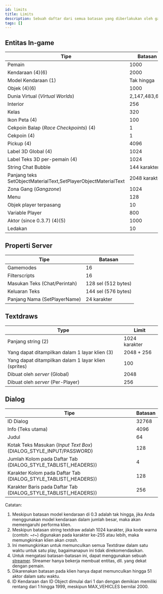 ```yaml
---
id: limits
title: Limits
description: Sebuah daftar dari semua batasan yang diberlakukan oleh game/server.
tags: []
---
```


## Entitas In-game

| Tipe                                                          | Batasan         |
| ------------------------------------------------------------- | --------------- |
| Pemain                                                       | 1000            |
| Kendaraan (4)(6)                                               | 2000            |
| Model Kendaraan (1)                                            | Tak hingga      |
| Objek (4)(6)                                                | 1000            |
| Dunia Virtual (_Virtual Worlds_)                                                | 2,147,483,647   |
| Interior                                                     | 256             |
| Kelas                                                       | 320             |
| Ikon Peta (4)                                                 | 100             |
| Cekpoin Balap (_Race Checkpoints_) (4)                                          | 1               |
| Cekpoin (4)                                               | 1               |
| Pickup (4)                                                   | 4096            |
| Label 3D Global (4)                                          | 1024            |
| Label Teks 3D per-pemain (4)                                 | 1024            |
| String Chat Bubble                                            | 144 karakter    |
| Panjang teks SetObjectMaterialText,SetPlayerObjectMaterialText             | 2048 karakter   |
| Zona Gang (_Gangzone_)                                                     | 1024            |
| Menu                                                         | 128             |
| Objek player terpasang                                       | 10              |
| Variable Player                                              | 800             |
| Aktor (since 0.3.7) (4)(5)                                   | 1000            |
| Ledakan                                                    | 10              |

## Properti Server

| Tipe                        | Batasan                 |
| --------------------------- | --------------------- |
| Gamemodes                   | 16                    |
| Filterscripts               | 16                    |
| Masukan Teks (Chat/Perintah)  | 128 sel (512 bytes) |
| Keluaran Teks                 | 144 sel (576 bytes) |
| Panjang Nama (SetPlayerName) | 24 karakter         |

## Textdraws

| Type                                        | Limit           |
| ------------------------------------------- | --------------- |
| Panjang string (2)                           | 1024 karakter |
| Yang dapat ditampilkan dalam 1 layar klien (3)       | 2048 + 256      |
| Yang dapat ditampilkan dalam 1 layar klien (sprites) | 100             |
| Dibuat oleh _server_ (Global)                 | 2048            |
| Dibuat oleh _server_ (Per-Player)             | 256             |

## Dialog

| Tipe                                                         | Batasan |
| ------------------------------------------------------------ | ----- |
| ID Dialog                                                   | 32768 |
| Info (Teks utama)                                             | 4096  |
| Judul                                                      | 64    |
| Kotak Teks Masukan (_Input Text Box_) (DIALOG_STYLE_INPUT/PASSWORD)                 | 128   |
| Jumlah Kolom pada Daftar Tab (DIALOG_STYLE_TABLIST(\_HEADERS))           | 4     |
| Karakter Kolom pada Daftar Tab (DIALOG_STYLE_TABLIST(\_HEADERS)) | 128   |
| Karakter Baris pada Daftar Tab (DIALOG_STYLE_TABLIST(\_HEADERS))    | 256   |

Catatan:

1. Meskipun batasan model kendaraan di 0.3 adalah tak hingga, jika Anda menggunakan model kendaraan dalam jumlah besar, maka akan memengaruhi performa klien.
2. Meskipun batasan string textdraw adalah 1024 karakter, jika kode warna (contoh: ~r~) digunakan pada karakter ke-255 atau lebih, maka memungkinkan klien akan _crash_.
3. Ini memungkinkan untuk memunculkan semua Textdraw dalam satu waktu untuk satu play, bagaimanapun ini tidak direkomendasikan.
4. Untuk mengatasi batasan-batasan ini, dapat menggunakan sebuah [streamer](https://github.com/samp-incognito/samp-streamer-plugin). Streamer hanya bekerja membuat entitas, dll. yang dekat dengan pemain.
5. Dikarenakan batasan pada klien hanya dapat memunculkan hingga 51 aktor dalam satu waktu.
6. ID Kendaraan dan ID Object dimulai dari 1 dan dengan demikian memiliki rentang dari 1 hingga 1999, meskipun MAX_VEHICLES bernilai 2000.
